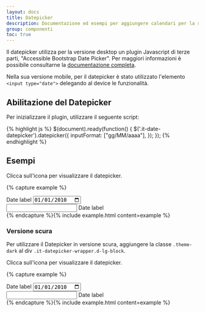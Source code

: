 ```yaml
---
layout: docs
title: Datepicker
description: Documentazione ed esempi per aggiungere calendari per la selezione di giorni dell'anno
group: componenti
toc: true
---
```


Il datepicker utilizza per la versione desktop un plugin Javascript di terze parti, "Accessible Bootstrap Date Picker". Per maggiori informazioni è possibile consultarne la [documentazione completa](http://eureka2.github.io/ab-datepicker/#).

Nella sua versione mobile, per il datepicker è stato utilizzato l'elemento `<input type="date">` delegando al device le funzionalità.

## Abilitazione del Datepicker

Per inizializzare il plugin, utilizzare il seguente script:

{% highlight js %}
$(document).ready(function() {
    $('.it-date-datepicker').datepicker({
      inputFormat: ["gg/MM/aaaa"],
    });
});
{% endhighlight %}

## Esempi

Clicca sull'icona per visualizzare il datepicker.

{% capture example %}
<div class="it-datepicker-wrapper d-lg-none">
  <label class="pickerlabel" for="datem">Date label</label>
  <input class="form-control datepicker" id="datem" type="date" placeholder="" value="2010-01-01">
</div>
<div class="it-datepicker-wrapper d-none d-lg-block">
  <div class="form-group">
    <input class="form-control it-date-datepicker" id="date1" type="text" placeholder="" title="format : ">
    <label for="date1">Date label</label>
  </div>
</div>
{% endcapture %}{% include example.html content=example %}

### Versione scura

Per utilizzare il Datepicker in versione scura, aggiungere la classe `.theme-dark` al div `.it-datepicker-wrapper.d-lg-block`.

Clicca sull'icona per visualizzare il datepicker.

{% capture example %}
<div class="it-datepicker-wrapper d-lg-none">
  <label class="pickerlabel" for="date2m">Date label</label>
  <input class="form-control datepicker" id="date2m" type="date" placeholder="" value="2010-01-01">
</div>
<div class="it-datepicker-wrapper d-none d-lg-block theme-dark">
  <div class="form-group">
    <input class="form-control it-date-datepicker" id="date2" type="text" placeholder="" title="format : ">
    <label for="date2">Date label</label>
  </div>
</div>
{% endcapture %}{% include example.html content=example %}

<script>
  document.addEventListener("DOMContentLoaded", function() {
    $('.it-date-datepicker').datepicker({
      inputFormat: ["gg/MM/aaaa"],
    });
  })
</script>

